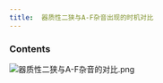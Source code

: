 ```yaml
---
title:  器质性二狭与A-F杂音出现的时机对比
--- 
```


### Contents
![器质性二狭与A-F杂音的对比.png](/note-images/器质性二狭与A-F杂音的对比.png)
